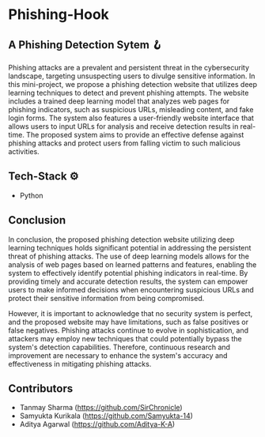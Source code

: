 # Phishing-Hook

## A Phishing Detection Sytem 🪝

Phishing attacks are a prevalent and persistent threat in the cybersecurity landscape, targeting unsuspecting users to divulge sensitive information. In this mini-project, we propose a phishing detection website that utilizes deep learning techniques to detect and prevent phishing attempts. The website includes a trained deep learning model that analyzes web pages for phishing indicators, such as suspicious URLs, misleading content, and fake login forms. The system also features a user-friendly website interface that allows users to input URLs for analysis and receive detection results in real-time. The proposed system aims to provide an effective defense against phishing attacks and protect users from falling victim to such malicious activities.


## Tech-Stack ⚙

* Python

## Conclusion

In conclusion, the proposed phishing detection website utilizing deep learning techniques holds significant potential in addressing the persistent threat of phishing attacks. The use of deep learning models allows for the analysis of web pages based on learned patterns and features, enabling the system to effectively identify potential phishing indicators in real-time. By providing timely and accurate detection results, the system can empower users to make informed decisions when encountering suspicious URLs and protect their sensitive information from being compromised.

However, it is important to acknowledge that no security system is perfect, and the proposed website may have limitations, such as false positives or false negatives. Phishing attacks continue to evolve in sophistication, and attackers may employ new techniques that could potentially bypass the system's detection capabilities. Therefore, continuous research and improvement are necessary to enhance the system's accuracy and effectiveness in mitigating phishing attacks.


## Contributors

- Tanmay Sharma (https://github.com/SirChronicle)
- Samyukta Kurikala (https://github.com/Samyukta-14)
- Aditya Agarwal (https://github.com/Aditya-K-A)
